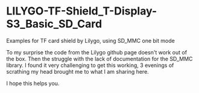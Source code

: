 # LILYGO-TF-Shield_T-Display-S3_Basic_SD_Card
Examples for TF card shield by Lilygo, using SD_MMC one bit mode

To my surprise the code from the Lilygo github page doesn't work out of the box. Then the struggle with the lack of documentation for the SD_MMC library. I found it very challenging to get this working, 3 evenings of scrathing my head brought me to what I am sharing here.

I hope this helps you.
